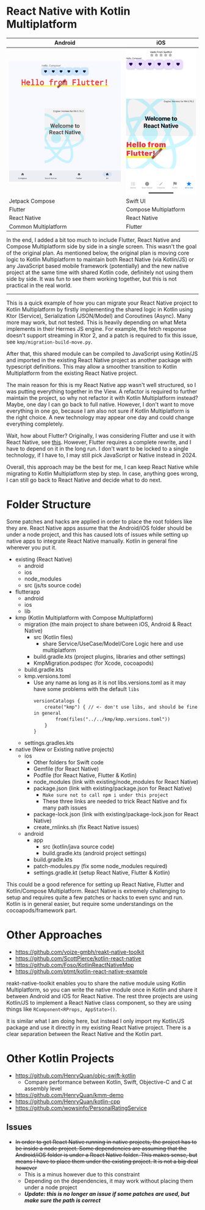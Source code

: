 # React Native with Kotlin Multiplatform

|Android|iOS|
|---|---|
|![Android Trinity](https://github.com/HenryQuan/react-native-kmp-migration/blob/master/screenshots/Android%20Trinity.jpg?raw=true)|![IOS Quadrinity](https://github.com/HenryQuan/react-native-kmp-migration/blob/master/screenshots/iOS%20Quadrinity.png?raw=true)|
|Jetpack Compose|Swift UI|
|Flutter|Compose Multiplatform|
|React Native|React Native|
|Common Multiplatform|Flutter|

In the end, I added a bit too much to include Flutter, React Native and Compose Multiplatform side by side in a single screen. This wasn't the goal of the original plan. As mentioned below, the original plan is moving core logic to Kotlin Multiplatform to maintain both React Native (via Kotlin/JS) or any JavaScript based mobile framework (potentially) and the new native project at the same time with shared Kotlin code, definitely not using them side by side. It was fun to see them working together, but this is not practical in the real world.

***

This is a quick example of how you can migrate your React Native project to Kotlin Multiplatform by firstly implementing the shared logic in Kotlin using Ktor (Service), Serialization (JSON/Model) and Coroutines (Async). Many more may work, but not tested. This is heavily depending on what Meta implements in their Hermes JS engine. For example, the fetch response doesn't support streaming in Ktor 2, and a patch is required to fix this issue, see `kmp/migration-build-move.py`.

After that, this shared module can be compiled to JavaScript using Kotlin/JS and imported in the existing React Native project as another package with typescript definitions. This may allow a smoother transition to Kotlin Multiplatform from the existing React Native project.

The main reason for this is my React Native app wasn't well structured, so I was putting everything together in the View. A refactor is required to further maintain the project, so why not refactor it with Kotlin Multiplatform instead? Maybe, one day I can go back to full native. However, I don't want to move everything in one go, because I am also not sure if Kotlin Multiplatform is the right choice. A new technology may appear one day and could change everything completely.

Wait, how about Flutter? Originally, I was considering Flutter and use it with React Native, see [this](https://github.com/HenryQuan/flutter-react-native). However, Flutter requires a complete rewrite, and I have to depend on it in the long run. I don't want to be locked to a single technology, if I have to, I may still pick JavaScript or Native instead in 2024.

Overall, this approach may be the best for me, I can keep React Native while migrating to Kotlin Multiplatform step by step. In case, anything goes wrong, I can still go back to React Native and decide what to do next.

# Folder Structure
Some patches and hacks are applied in order to place the root folders like they are. React Native apps assume that the Android/iOS folder should be under a node project, and this has caused lots of issues while setting up native apps to integrate React Native manually. Kotlin in general fine wherever you put it.

- existing (React Native)
  - android
  - ios
  - node_modules
  - src (js/ts source code)
- flutterapp
  - android
  - ios
  - lib
- kmp (Kotlin Multiplatform with Compose Multiplatform)
  - migration (the main project to share between iOS, Android & React Native)
    - src (Kotlin files)
      - share Service/UseCase/Model/Core Logic here and use multiplatform
    - build.gradle.kts (project plugins, libraries and other settings)
    - KmpMigration.podspec (for Xcode, cocoapods)
  - build.gradle.kts
  - kmp.versions.toml
    - Use any name as long as it is not libs.versions.toml as it may have some problems with the default `libs`
      ```
      versionCatalogs {
          create("kmp") { // <- don't use libs, and should be fine in general
              from(files("../../kmp/kmp.versions.toml"))
          }
      }
      ```
  - settings.gradles.kts
- native (New or Existing native projects)
  - ios
    - Other folders for Swift code
    - Gemfile (for React Native)
    - Podfile (for React Native, Flutter & Kotlin)
    - node_modules (link with existing/node_modules for React Native)
    - package.json (link with existing/package.json for React Native)
      - `Make sure not to call npm i under this project`
      - These three links are needed to trick React Native and fix many path issues
    - package-lock.json (link with existing/package-lock.json for React Native)
    - create_rnlinks.sh (fix React Native issues)
  - android
    - app
      - src (kotlin/java source code)
      - build.gradle.kts (android project settings)
    - build.gradle.kts
    - patch-modules.py (fix some node_modules required)
    - settings.gradle.kt (setup React Native, Flutter & Kotlin)

This could be a good reference for setting up React Native, Flutter and Kotlin/Compose Multiplatform. React Native is extremely challenging to setup and requires quite a few patches or hacks to even sync and run. Kotlin is in general easier, but require some understandings on the cocoapods/framework part. 

# Other Approaches

- https://github.com/voize-gmbh/reakt-native-toolkit
- https://github.com/ScottPierce/kotlin-react-native
- https://github.com/Foso/KotlinReactNativeMpp
- https://github.com/ptmt/kotlin-react-native-example

reakt-native-toolkit enables you to share the native module using Kotlin Multiplatform, so you can write the native module once in Kotlin and share it between Android and iOS for React Native. The rest three projects are using Kotlin/JS to implement a React Native class component, so they are using things like `RComponent<RProps, AppState>()`.

It is similar what I am doing here, but instead I only import my Kotlin/JS package and use it directly in my existing React Native project. There is a clear separation between the React Native and the Kotlin part.

# Other Kotlin Projects

- https://github.com/HenryQuan/objc-swift-kotlin
  - Compare performance between Kotlin, Swift, Objective-C and C at assembly level
- https://github.com/HenryQuan/kmm-demo
- https://github.com/HenryQuan/kotlin-cpp
- https://github.com/wowsinfo/PersonalRatingService

## Issues

- ~~In order to get React Native running in native projects, the project has to be inside a node project. Some dependencies are assuming that the Android/iOS folder is under a React Native folder. This makes sense, but means I have to place them under the existing project. It is not a big deal however~~
  - This is a minus however due to this constraint
  - Depending on the dependencies, it may work without placing them under a node project
  - **_Update: this is no longer an issue if some patches are used, but make sure the path is correct_**
